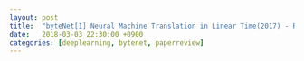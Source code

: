 ```yaml
---
layout: post
title:  "byteNet[1] Neural Machine Translation in Linear Time(2017) - Review"
date:   2018-03-03 22:30:00 +0900
categories: [deeplearning, bytenet, paperreview]
---
```

